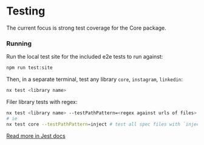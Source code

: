 # Testing
The current focus is strong test coverage for the Core package.

### Running

Run the local test site for the included e2e tests to run against:
```bash
npm run test:site
```

Then, in a separate terminal, test any library `core`, `instagram`, `linkedin`:
```bash
nx test <library name>
```

Filer library tests with regex:
```bash
nx test <library name> --testPathPattern=<regex against urls of files>
# ie 
nx test core --testPathPattern=inject # test all spec files with `inject` in filename
```
[Read more in Jest docs](https://jestjs.io/docs/cli#--testpathpatternregex)

